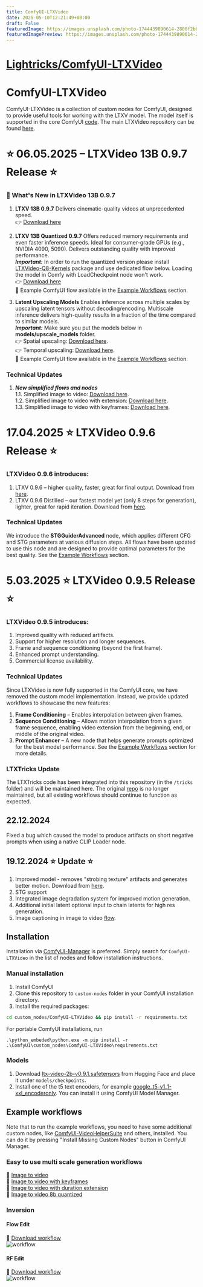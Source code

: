 ```yaml
---
title: ComfyUI-LTXVideo
date: 2025-05-10T12:21:49+08:00
draft: False
featuredImage: https://images.unsplash.com/photo-1744439890614-2800f2b0871c?ixid=M3w0NjAwMjJ8MHwxfHJhbmRvbXx8fHx8fHx8fDE3NDY4NTA4MTN8&ixlib=rb-4.1.0
featuredImagePreview: https://images.unsplash.com/photo-1744439890614-2800f2b0871c?ixid=M3w0NjAwMjJ8MHwxfHJhbmRvbXx8fHx8fHx8fDE3NDY4NTA4MTN8&ixlib=rb-4.1.0
---
```


# [Lightricks/ComfyUI-LTXVideo](https://github.com/Lightricks/ComfyUI-LTXVideo)

# ComfyUI-LTXVideo

ComfyUI-LTXVideo is a collection of custom nodes for ComfyUI, designed to provide useful tools for working with the LTXV model.
The model itself is supported in the core ComfyUI [code](https://github.com/comfyanonymous/ComfyUI/tree/master/comfy/ldm/lightricks).
The main LTXVideo repository can be found [here](https://github.com/Lightricks/LTX-Video).

# ⭐ 06.05.2025 – LTXVideo 13B 0.9.7 Release ⭐

### 🚀 What's New in LTXVideo 13B 0.9.7

1. **LTXV 13B 0.9.7**
   Delivers cinematic-quality videos at unprecedented speed.<br>
   👉 [Download here](https://huggingface.co/Lightricks/LTX-Video/blob/main/ltxv-13b-0.9.7-dev.safetensors)

2. **LTXV 13B Quantized 0.9.7**
   Offers reduced memory requirements and even faster inference speeds.
   Ideal for consumer-grade GPUs (e.g., NVIDIA 4090, 5090).
   Delivers outstanding quality with improved performance.<br>
   ***Important:*** In order to run the quantized version please install [LTXVideo-Q8-Kernels](https://github.com/Lightricks/LTXVideo-Q8-Kernels) package and use dedicated flow below. Loading the model in Comfy with LoadCheckpoint node won't work. <br>
   👉 [Download here](https://huggingface.co/Lightricks/LTX-Video/blob/main/ltxv-13b-0.9.7-dev-fp8.safetensors)<br>
   🧩 Example ComfyUI flow available in the [Example Workflows](#example-workflows) section.

3. **Latent Upscaling Models**
   Enables inference across multiple scales by upscaling latent tensors without decoding/encoding.
   Multiscale inference delivers high-quality results in a fraction of the time compared to similar models.<br>
   ***Important:*** Make sure you put the models below in **models/upscale_models** folder.<br>
   👉 Spatial upscaling: [Download here](https://huggingface.co/Lightricks/LTX-Video/blob/main/ltxv-spatial-upscaler-0.9.7.safetensors).<br>
   👉 Temporal upscaling: [Download here](https://huggingface.co/Lightricks/LTX-Video/blob/main/ltxv-temporal-upscaler-0.9.7.safetensors).<br>
   🧩 Example ComfyUI flow available in the [Example Workflows](#example-workflows) section.


### Technical Updates

1. ***New simplified flows and nodes***<br>
1.1. Simplified image to video: [Download here](example_workflows/ltxv-13b-i2v-base.json).<br>
1.2. Simplified image to video with extension: [Download here](example_workflows/ltxv-13b-i2v-extend.json).<br>
1.3. Simplified image to video with keyframes: [Download here](example_workflows/ltxv-13b-i2v-keyframes.json).<br>

# 17.04.2025 ⭐ LTXVideo 0.9.6 Release ⭐

### LTXVideo 0.9.6 introduces:

1. LTXV 0.9.6 – higher quality, faster, great for final output. Download from [here](https://huggingface.co/Lightricks/LTX-Video/resolve/main/ltxv-2b-0.9.6-dev-04-25.safetensors).
2. LTXV 0.9.6 Distilled – our fastest model yet (only 8 steps for generation), lighter, great for rapid iteration. Download from [here](https://huggingface.co/Lightricks/LTX-Video/resolve/main/ltxv-2b-0.9.6-distilled-04-25.safetensors).

### Technical Updates

We introduce the __STGGuiderAdvanced__ node, which applies different CFG and STG parameters at various diffusion steps. All flows have been updated to use this node and are designed to provide optimal parameters for the best quality.
See the [Example Workflows](#example-workflows) section.

# 5.03.2025 ⭐ LTXVideo 0.9.5 Release ⭐

### LTXVideo 0.9.5 introduces:

1. Improved quality with reduced artifacts.
2. Support for higher resolution and longer sequences.
3. Frame and sequence conditioning (beyond the first frame).
4. Enhanced prompt understanding.
5. Commercial license availability.

### Technical Updates

Since LTXVideo is now fully supported in the ComfyUI core, we have removed the custom model implementation. Instead, we provide updated workflows to showcase the new features:

1. **Frame Conditioning** – Enables interpolation between given frames.
2. **Sequence Conditioning** – Allows motion interpolation from a given frame sequence, enabling video extension from the beginning, end, or middle of the original video.
3. **Prompt Enhancer** – A new node that helps generate prompts optimized for the best model performance.
   See the [Example Workflows](#example-workflows) section for more details.

### LTXTricks Update

The LTXTricks code has been integrated into this repository (in the `/tricks` folder) and will be maintained here. The original [repo](https://github.com/logtd/ComfyUI-LTXTricks) is no longer maintained, but all existing workflows should continue to function as expected.

## 22.12.2024

Fixed a bug which caused the model to produce artifacts on short negative prompts when using a native CLIP Loader node.

## 19.12.2024 ⭐ Update ⭐

1. Improved model - removes "strobing texture" artifacts and generates better motion. Download from [here](https://huggingface.co/Lightricks/LTX-Video/resolve/main/ltx-video-2b-v0.9.1.safetensors).
2. STG support
3. Integrated image degradation system for improved motion generation.
4. Additional initial latent optional input to chain latents for high res generation.
5. Image captioning in image to video [flow](example_workflows/ltxvideo-i2v.json).

## Installation

Installation via [ComfyUI-Manager](https://github.com/ltdrdata/ComfyUI-Manager) is preferred. Simply search for `ComfyUI-LTXVideo` in the list of nodes and follow installation instructions.

### Manual installation

1. Install ComfyUI
2. Clone this repository to `custom-nodes` folder in your ComfyUI installation directory.
3. Install the required packages:

```bash
cd custom_nodes/ComfyUI-LTXVideo && pip install -r requirements.txt
```

For portable ComfyUI installations, run

```
.\python_embeded\python.exe -m pip install -r .\ComfyUI\custom_nodes\ComfyUI-LTXVideo\requirements.txt
```

### Models

1. Download [ltx-video-2b-v0.9.1.safetensors](https://huggingface.co/Lightricks/LTX-Video/blob/main/ltx-video-2b-v0.9.1.safetensors) from Hugging Face and place it under `models/checkpoints`.
2. Install one of the t5 text encoders, for example [google_t5-v1_1-xxl_encoderonly](https://huggingface.co/mcmonkey/google_t5-v1_1-xxl_encoderonly/tree/main). You can install it using ComfyUI Model Manager.

## Example workflows

Note that to run the example workflows, you need to have some additional custom nodes, like [ComfyUI-VideoHelperSuite](https://github.com/kosinkadink/ComfyUI-VideoHelperSuite) and others, installed. You can do it by pressing "Install Missing Custom Nodes" button in ComfyUI Manager.

### Easy to use multi scale generation workflows

🧩 [Image to video](example_workflows/ltxv-13b-i2v-base.json)<br>
🧩 [Image to video with keyframes](example_workflows/ltxv-13b-i2v-keyframes.json)<br>
🧩 [Image to video with duration extension](example_workflows/ltxv-13b-i2v-extend.json)<br>
🧩 [Image to video 8b quantized](example_workflows/ltxv-13b-i2v-base-fp8.json)

### Inversion

#### Flow Edit

🧩 [Download workflow](example_workflows/tricks/ltxvideo-flow-edit.json)<br>
![workflow](example_workflows/tricks/ltxvideo-flow-edit.png)

#### RF Edit

🧩 [Download workflow](example_workflows/tricks/ltxvideo-rf-edit.json)<br>
![workflow](example_workflows/tricks/ltxvideo-rf-edit.png)

